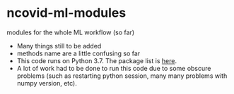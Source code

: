 # ncovid-ml-modules
modules for the whole ML workflow (so far)

- Many things still to be added
- methods name are a little confusing so far
- This code runs on Python 3.7. The package list is [here](package-list). 
- A lot of work had to be done to run this code due to some obscure problems (such as restarting python session, many many problems with numpy version, etc).
